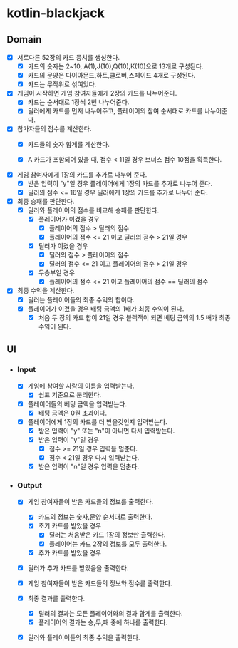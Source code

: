 # kotlin-blackjack

## Domain

- [x] 서로다른 52장의 카드 뭉치를 생성한다.
    - [x] 카드의 숫자는 2~10, A(1),J(10),Q(10),K(10)으로 13개로 구성된다.
    - [x] 카드의 문양은 다이아몬드,하트,클로버,스페이드 4개로 구성된다.
    - [x] 카드는 무작위로 섞여있다.

- [x] 게임이 시작하면 게임 참여자들에게 2장의 카드를 나누어준다.
    - [x] 카드는 순서대로 1장씩 2번 나누어준다.
    - [x] 딜러에게 카드를 먼저 나누어주고, 플레이어의 참여 순서대로 카드를 나누어준다.

- [x] 참가자들의 점수를 계산한다.
    - [x] 카드들의 숫자 합계를 계산한다.
    - [x] A 카드가 포함되어 있을 때, 점수 < 11일 경우 보너스 점수 10점을 획득한다.


- [x] 게임 참여자에게 1장의 카드를 추가로 나누어 준다.
    - [x] 받은 입력이 "y"일 경우 플레이어에게 1장의 카드를 추가로 나누어 준다.
    - [x] 딜러의 점수 <= 16일 경우 딜러에게 1장의 카드를 추가로 나누어 준다.

- [x] 최종 승패를 판단한다.
    - [x] 딜러와 플레이어의 점수를 비교해 승패를 판단한다.
        - [x] 플레이어가 이겼을 경우
            - [x] 플레이어의 점수 > 딜러의 점수
            - [x] 플레이어의 점수 <= 21 이고 딜러의 점수 > 21일 경우
        - [x] 딜러가 이겼을 경우
            - [x] 딜러의 점수 > 플레이어의 점수
            - [x] 딜러의 점수 <= 21 이고 플레이어의 점수 > 21일 경우
        - [x] 무승부일 경우
            - [x] 플레이어의 점수 <= 21 이고 플레이어의 점수 == 딜러의 점수

- [x] 최종 수익을 계산한다.
    - [x] 딜러는 플레이어들의 최종 수익의 합이다.
    - [x] 플레이어가 이겼을 경우 배팅 금액의 1배가 최종 수익이 된다.
        - [x] 처음 두 장의 카드 합이 21일 경우 블랙잭이 되면 베팅 금액의 1.5 배가 최종 수익이 된다.

## UI

- ### Input
    - [x] 게임에 참여할 사람의 이름을 입력받는다.
        - [x] 쉼표 기준으로 분리한다.

    - [x] 플레이어들의 베팅 금액을 입력받는다.
        - [x] 배팅 금액은 0원 초과이다.

    - [x] 플레이어에게 1장의 카드를 더 받을것인지 입력받는다.
        - [x] 받은 입력이 "y" 또는 "n"이 아니면 다시 입력받는다.
        - [x] 받은 입력이 "y"일 경우
            - [x] 점수 >= 21일 경우 입력을 멈춘다.
            - [x] 점수 < 21일 경우 다시 입력받는다.
        - [x] 받은 입력이 "n"일 경우 입력을 멈춘다.

- ### Output
    - [x] 게임 참여자들이 받은 카드들의 정보를 출력한다.
        - [x] 카드의 정보는 숫자,문양 순서대로 출력한다.
        - [x] 초기 카드를 받았을 경우
            - [x] 딜러는 처음받은 카드 1장의 정보만 출력한다.
            - [x] 플레이어는 카드 2장의 정보를 모두 출력한다.
        - [x] 추가 카드를 받았을 경우

    - [x] 딜러가 추가 카드를 받았음을 출력한다.

    - [x] 게임 참여자들이 받은 카드들의 정보와 점수를 출력한다.

    - [x] 최종 결과를 출력한다.
        - [x] 딜러의 결과는 모든 플레이어와의 결과 합계를 출력한다.
        - [x] 플레이어의 결과는 승,무,패 중에 하나를 출력한다.

    - [x] 딜러와 플레이어들의 최종 수익을 출력한다.
